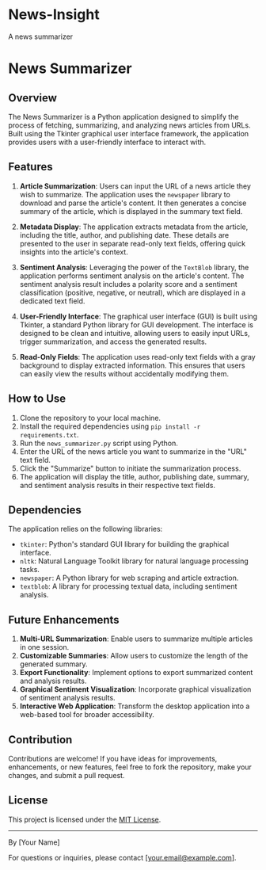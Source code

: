 # News-Insight
A news summarizer

# News Summarizer

## Overview

The News Summarizer is a Python application designed to simplify the process of fetching, summarizing, and analyzing news articles from URLs. Built using the Tkinter graphical user interface framework, the application provides users with a user-friendly interface to interact with.

## Features

1. **Article Summarization**: Users can input the URL of a news article they wish to summarize. The application uses the `newspaper` library to download and parse the article's content. It then generates a concise summary of the article, which is displayed in the summary text field.

2. **Metadata Display**: The application extracts metadata from the article, including the title, author, and publishing date. These details are presented to the user in separate read-only text fields, offering quick insights into the article's context.

3. **Sentiment Analysis**: Leveraging the power of the `TextBlob` library, the application performs sentiment analysis on the article's content. The sentiment analysis result includes a polarity score and a sentiment classification (positive, negative, or neutral), which are displayed in a dedicated text field.

4. **User-Friendly Interface**: The graphical user interface (GUI) is built using Tkinter, a standard Python library for GUI development. The interface is designed to be clean and intuitive, allowing users to easily input URLs, trigger summarization, and access the generated results.

5. **Read-Only Fields**: The application uses read-only text fields with a gray background to display extracted information. This ensures that users can easily view the results without accidentally modifying them.

## How to Use

1. Clone the repository to your local machine.
2. Install the required dependencies using `pip install -r requirements.txt`.
3. Run the `news_summarizer.py` script using Python.
4. Enter the URL of the news article you want to summarize in the "URL" text field.
5. Click the "Summarize" button to initiate the summarization process.
6. The application will display the title, author, publishing date, summary, and sentiment analysis results in their respective text fields.

## Dependencies

The application relies on the following libraries:

- `tkinter`: Python's standard GUI library for building the graphical interface.
- `nltk`: Natural Language Toolkit library for natural language processing tasks.
- `newspaper`: A Python library for web scraping and article extraction.
- `textblob`: A library for processing textual data, including sentiment analysis.

## Future Enhancements

1. **Multi-URL Summarization**: Enable users to summarize multiple articles in one session.
2. **Customizable Summaries**: Allow users to customize the length of the generated summary.
3. **Export Functionality**: Implement options to export summarized content and analysis results.
4. **Graphical Sentiment Visualization**: Incorporate graphical visualization of sentiment analysis results.
5. **Interactive Web Application**: Transform the desktop application into a web-based tool for broader accessibility.

## Contribution

Contributions are welcome! If you have ideas for improvements, enhancements, or new features, feel free to fork the repository, make your changes, and submit a pull request.

## License

This project is licensed under the [MIT License](LICENSE).

---

By [Your Name]

For questions or inquiries, please contact [your.email@example.com].
